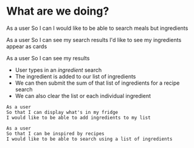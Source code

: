 # What are we doing? 

As a user
So I can 
I would like to be able to search meals but ingredients

As a user
So I can see my search results
I'd like to see my ingredients appear as cards

As a user
So I can see my results

- User types in an *ingredient* search 
- The ingredient is added to our list of ingredients 
- We can then submit the sum of that list of ingredients for a recipe search 
- We can also clear the list or each individual ingredient

```
As a user 
So that I can display what's in my fridge
I would like to be able to add ingredients to my list
```

```
As a user
So that I can be inspired by recipes 
I would like to be able to search using a list of ingredients
```









